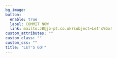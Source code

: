 ```yaml
---
bg_image:
button:
  enable: true
  label: COMMIT NOW
  link: mailto:JB@jb-pt.co.uk?subject=Let's%Go!
custom_attributes: ""
custom_class: ""
custom_css: ""
title: "LET'S GO!"
---
```

